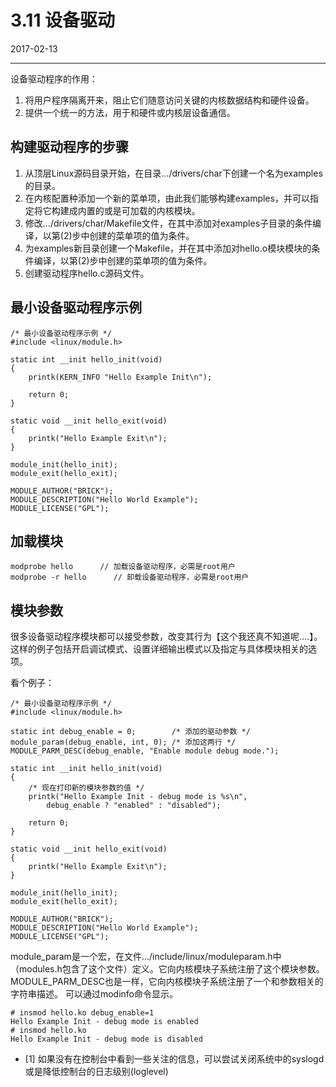# 3.11 设备驱动

2017-02-13

----------

设备驱动程序的作用：

1. 将用户程序隔离开来，阻止它们随意访问关键的内核数据结构和硬件设备。
2. 提供一个统一的方法，用于和硬件或内核层设备通信。

## 构建驱动程序的步骤

1. 从顶层Linux源码目录开始，在目录.../drivers/char下创建一个名为examples的目录。
2. 在内核配置种添加一个新的菜单项，由此我们能够构建examples，并可以指定将它构建成内置的或是可加载的内核模块。
3. 修改.../drivers/char/Makefile文件，在其中添加对examples子目录的条件编译，以第(2)步中创建的菜单项的值为条件。
4. 为examples新目录创建一个Makefile，并在其中添加对hello.o模块模块的条件编译，以第(2)步中创建的菜单项的值为条件。
5. 创建驱动程序hello.c源码文件。

## 最小设备驱动程序示例

    /* 最小设备驱动程序示例 */
    #include <linux/module.h>

    static int __init hello_init(void)
    {
        printk(KERN_INFO "Hello Example Init\n");

        return 0;
    }

    static void __init hello_exit(void)
    {
        printk("Hello Example Exit\n");
    }

    module_init(hello_init);
    module_exit(hello_exit);

    MODULE_AUTHOR("BRICK");
    MODULE_DESCRIPTION("Hello World Example");
    MODULE_LICENSE("GPL");

## 加载模块

    modprobe hello      // 加载设备驱动程序，必需是root用户
    modprobe -r hello      // 卸载设备驱动程序，必需是root用户

## 模块参数

很多设备驱动程序模块都可以接受参数，改变其行为【这个我还真不知道呢....】。这样的例子包括开启调试模式、设置详细输出模式以及指定与具体模块相关的选项。

看个例子：

    /* 最小设备驱动程序示例 */
    #include <linux/module.h>

    static int debug_enable = 0;        /* 添加的驱动参数 */
    module_param(debug_enable, int, 0); /* 添加这两行 */
    MODULE_PARM_DESC(debug_enable, "Enable module debug mode.");

    static int __init hello_init(void)
    {
        /* 现在打印新的模块参数的值 */
        printk("Hello Example Init - debug mode is %s\n",
            debug_enable ? "enabled" : "disabled");

        return 0;
    }

    static void __init hello_exit(void)
    {
        printk("Hello Example Exit\n");
    }

    module_init(hello_init);
    module_exit(hello_exit);

    MODULE_AUTHOR("BRICK");
    MODULE_DESCRIPTION("Hello World Example");
    MODULE_LICENSE("GPL");
    
module_param是一个宏，在文件.../include/linux/moduleparam.h中（modules.h包含了这个文件）定义。它向内核模块子系统注册了这个模块参数。
MODULE_PARM_DESC也是一样，它向内核模块子系统注册了一个和参数相关的字符串描述。
可以通过modinfo命令显示。

    # insmod hello.ko debug_enable=1
    Hello Example Init - debug mode is enabled
    # insmod hello.ko
    Hello Example Init - debug mode is disabled

* [1] 如果没有在控制台中看到一些关注的信息，可以尝试关闭系统中的syslogd或是降低控制台的日志级别(loglevel)
